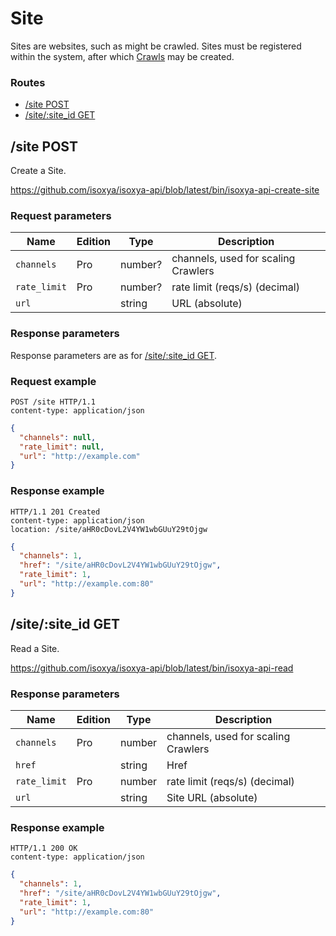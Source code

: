 # Site

Sites are websites, such as might be crawled. Sites must be registered within the system, after which [Crawls](Crawl.md) may be created.

### Routes

- [/site POST](#site-post)
- [/site/:site_id GET](#sitesite_id-get)


## /site POST

Create a Site.

https://github.com/isoxya/isoxya-api/blob/latest/bin/isoxya-api-create-site  

### Request parameters

| Name         | Edition | Type    | Description                         |
|--------------|---------|---------|-------------------------------------|
| `channels`   | Pro     | number? | channels, used for scaling Crawlers |
| `rate_limit` | Pro     | number? | rate limit (reqs/s) (decimal)       |
| `url`        |         | string  | URL (absolute)                      |

### Response parameters

Response parameters are as for [/site/:site_id GET](#sitesite_id-get).

### Request example

```http
POST /site HTTP/1.1
content-type: application/json
```

```json
{
  "channels": null,
  "rate_limit": null,
  "url": "http://example.com"
}
```

### Response example

```http
HTTP/1.1 201 Created
content-type: application/json
location: /site/aHR0cDovL2V4YW1wbGUuY29tOjgw
```

```json
{
  "channels": 1,
  "href": "/site/aHR0cDovL2V4YW1wbGUuY29tOjgw",
  "rate_limit": 1,
  "url": "http://example.com:80"
}
```


## /site/:site_id GET

Read a Site.

https://github.com/isoxya/isoxya-api/blob/latest/bin/isoxya-api-read  

### Response parameters

| Name         | Edition | Type   | Description                         |
|--------------|---------|--------|-------------------------------------|
| `channels`   | Pro     | number | channels, used for scaling Crawlers |
| `href`       |         | string | Href                                |
| `rate_limit` | Pro     | number | rate limit (reqs/s) (decimal)       |
| `url`        |         | string | Site URL (absolute)                 |

### Response example

```http
HTTP/1.1 200 OK
content-type: application/json
```

```json
{
  "channels": 1,
  "href": "/site/aHR0cDovL2V4YW1wbGUuY29tOjgw",
  "rate_limit": 1,
  "url": "http://example.com:80"
}
```
